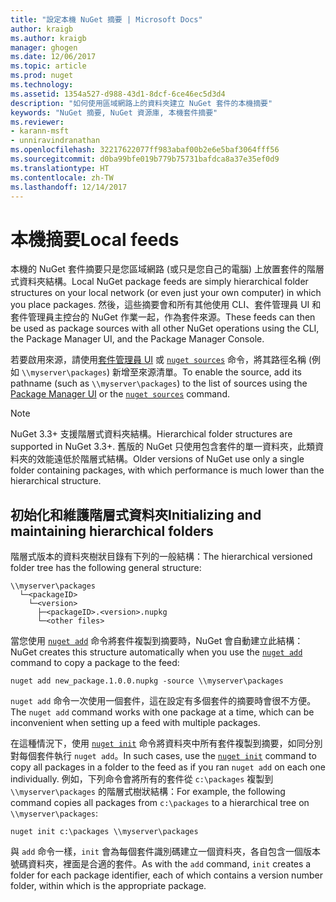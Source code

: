 ```yaml
---
title: "設定本機 NuGet 摘要 | Microsoft Docs"
author: kraigb
ms.author: kraigb
manager: ghogen
ms.date: 12/06/2017
ms.topic: article
ms.prod: nuget
ms.technology: 
ms.assetid: 1354a527-d988-43d1-8dcf-6ce46ec5d3d4
description: "如何使用區域網路上的資料夾建立 NuGet 套件的本機摘要"
keywords: "NuGet 摘要, NuGet 資源庫, 本機套件摘要"
ms.reviewer:
- karann-msft
- unniravindranathan
ms.openlocfilehash: 32217622077ff983abaf00b2e6e5baf3064fff56
ms.sourcegitcommit: d0ba99bfe019b779b75731bafdca8a37e35ef0d9
ms.translationtype: HT
ms.contentlocale: zh-TW
ms.lasthandoff: 12/14/2017
---
```

# <a name="local-feeds"></a><span data-ttu-id="3834e-104">本機摘要</span><span class="sxs-lookup"><span data-stu-id="3834e-104">Local feeds</span></span>

<span data-ttu-id="3834e-105">本機的 NuGet 套件摘要只是您區域網路 (或只是您自己的電腦) 上放置套件的階層式資料夾結構。</span><span class="sxs-lookup"><span data-stu-id="3834e-105">Local NuGet package feeds are simply hierarchical folder structures on your local network (or even just your own computer) in which you place packages.</span></span> <span data-ttu-id="3834e-106">然後，這些摘要會和所有其他使用 CLI、套件管理員 UI 和套件管理員主控台的 NuGet 作業一起，作為套件來源。</span><span class="sxs-lookup"><span data-stu-id="3834e-106">These feeds can then be used as package sources with all other NuGet operations using the CLI, the Package Manager UI, and the Package Manager Console.</span></span>

<span data-ttu-id="3834e-107">若要啟用來源，請使用[套件管理員 UI](../tools/package-manager-ui.md#package-sources) 或 [`nuget sources`](../tools/cli-ref-sources.md) 命令，將其路徑名稱 (例如 `\\myserver\packages`) 新增至來源清單。</span><span class="sxs-lookup"><span data-stu-id="3834e-107">To enable the source, add its pathname (such as `\\myserver\packages`) to the list of sources using the [Package Manager UI](../tools/package-manager-ui.md#package-sources) or the [`nuget sources`](../tools/cli-ref-sources.md) command.</span></span>

> [!Note]
> <span data-ttu-id="3834e-108">NuGet 3.3+ 支援階層式資料夾結構。</span><span class="sxs-lookup"><span data-stu-id="3834e-108">Hierarchical folder structures are supported in NuGet 3.3+.</span></span> <span data-ttu-id="3834e-109">舊版的 NuGet 只使用包含套件的單一資料夾，此類資料夾的效能遠低於階層式結構。</span><span class="sxs-lookup"><span data-stu-id="3834e-109">Older versions of NuGet use only a single folder containing packages, with which performance is much lower than the hierarchical structure.</span></span>

## <a name="initializing-and-maintaining-hierarchical-folders"></a><span data-ttu-id="3834e-110">初始化和維護階層式資料夾</span><span class="sxs-lookup"><span data-stu-id="3834e-110">Initializing and maintaining hierarchical folders</span></span>

<span data-ttu-id="3834e-111">階層式版本的資料夾樹狀目錄有下列的一般結構：</span><span class="sxs-lookup"><span data-stu-id="3834e-111">The hierarchical versioned folder tree has the following general structure:</span></span>

    \\myserver\packages
      └─<packageID>
        └─<version>
          ├─<packageID>.<version>.nupkg
          └─<other files>

<span data-ttu-id="3834e-112">當您使用 [`nuget add`](../tools/cli-ref-add.md) 命令將套件複製到摘要時，NuGet 會自動建立此結構：</span><span class="sxs-lookup"><span data-stu-id="3834e-112">NuGet creates this structure automatically when you use the [`nuget add`](../tools/cli-ref-add.md) command to copy a package to the feed:</span></span>

```
nuget add new_package.1.0.0.nupkg -source \\myserver\packages
```

<span data-ttu-id="3834e-113">`nuget add` 命令一次使用一個套件，這在設定有多個套件的摘要時會很不方便。</span><span class="sxs-lookup"><span data-stu-id="3834e-113">The `nuget add` command works with one package at a time, which can be inconvenient when setting up a feed with multiple packages.</span></span>

<span data-ttu-id="3834e-114">在這種情況下，使用 [`nuget init`](../tools/cli-ref-init.md) 命令將資料夾中所有套件複製到摘要，如同分別對每個套件執行 `nuget add`。</span><span class="sxs-lookup"><span data-stu-id="3834e-114">In such cases, use the [`nuget init`](../tools/cli-ref-init.md) command to copy all packages in a folder to the feed as if you ran `nuget add` on each one individually.</span></span> <span data-ttu-id="3834e-115">例如，下列命令會將所有的套件從 `c:\packages` 複製到 `\\myserver\packages` 的階層式樹狀結構：</span><span class="sxs-lookup"><span data-stu-id="3834e-115">For example, the following command copies all packages from `c:\packages` to a hierarchical tree on `\\myserver\packages`:</span></span>

```
nuget init c:\packages \\myserver\packages
```

<span data-ttu-id="3834e-116">與 `add` 命令一樣，`init` 會為每個套件識別碼建立一個資料夾，各自包含一個版本號碼資料夾，裡面是合適的套件。</span><span class="sxs-lookup"><span data-stu-id="3834e-116">As with the `add` command, `init` creates a folder for each package identifier, each of which contains a version number folder, within which is the appropriate package.</span></span>
